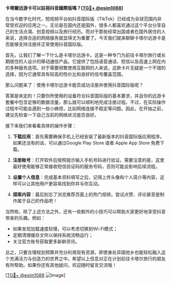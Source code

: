**卡塔爾远游卡可以註冊抖音國際版嗎？[[TG💪+ @esim1088](https://t.me/s/esim1088)]**

在当今数字化时代，短视频平台如抖音国际版（TikTok）已经成为全球范围内非常受欢迎的应用之一。无论是在国内还是国外，很多人都喜欢通过这个平台分享自己的生活点滴、创意视频以及旅行经历。而对于那些经常出国或者在国外居住的人来说，选择合适的网络服务就显得尤为重要了。今天我们就来聊聊卡塔尔远游卡是否能够支持注册并正常使用抖音国际版。

首先，让我们了解一下什么是卡塔尔远游卡。这是一种专门为前往卡塔尔旅行或长期居住的人设计的移动通信产品，它提供了包括语音通话、短信以及高速上网在内的多种服务选项。对于需要频繁使用互联网的人来说，这款卡片无疑是一个不错的选择，因为它通常具有较高的性价比和良好的信号覆盖范围。

那么问题来了：使用卡塔尔远游卡能否成功注册并使用抖音国际版呢？

答案是肯定的！只要你所使用的设备符合抖音国际版的基本要求，并且你的远游卡套餐中包含足够的数据流量，那么就可以顺利地完成注册过程。不过，在实际操作过程中可能会遇到一些小麻烦，比如网络连接不稳定等问题。因此，在开始之前，建议先检查一下自己当前的网络状况是否良好。

接下来我们来看看具体的操作步骤：

1. **下载应用**：首先需要确保手机上已经安装了最新版本的抖音国际版应用程序。如果还没有的话，可以通过Google Play Store 或者 Apple App Store 免费下载。

2. **注册账号**：打开软件后按照提示输入手机号码进行验证。需要注意的是，这里最好使用能够正常接收短信验证码的服务号码，否则可能会影响后续流程。

3. **设置个人信息**：完成基本资料填写之后，记得上传头像和个人简介等内容，这样可以让其他用户更容易找到你并与你互动。

4. **探索内容**：最后别忘了浏览推荐页面上的热门视频，尝试点赞、评论甚至是制作属于自己的作品吧！

当然啦，除了上述方法之外，还有一些额外的小技巧可以帮助大家更好地享受抖音带来的乐趣。例如：
- 如果发现加载速度较慢，可以考虑切换到Wi-Fi模式；
- 定期清理缓存文件以保持系统流畅运行；
- 关注官方账号获取更多新鲜资讯。

总之，只要合理规划预算并充分利用现有资源，即使身处异国他乡也能轻松融入这个充满活力与创造力的世界之中。希望以上信息对正在计划前往卡塔尔旅行的朋友有所帮助。如果你还有其他疑问，欢迎随时留言交流哦！

[[TG💪+ @esim1088](https://t.me/s/esim1088) ![Image](https://i.postimg.cc/4NQfJmqS/Snipaste-2025-05-13-00-14-12.png)]
